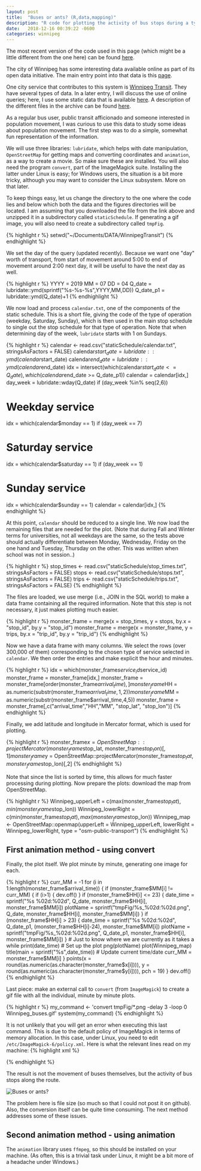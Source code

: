 ```yaml
---
layout: post
title:  "Buses or ants? (R,data,mapping)"
description: "R code for plotting the activity of bus stops during a typical day in Winnipeg, using data downloaded from Winnipeg Transit. Shows how to make movies from the results using convert (ImageMagick) and animation (R library)."
date:   2018-12-16 00:39:22 -0600
categories: winnipeg
---
```

The most recent version of the code used in this page (which might be a little different from the one here) can be found [here](https://raw.githubusercontent.com/julien-arino/R-code/master/plotWpgStopSchedules_v1.R).


The city of Winnipeg has some interesting data available online as part of its open data initiative. The main entry point into that data is this [page](https://data.winnipeg.ca/ "Winnipeg Open Data portal").

One city service that contributes to this system is [Winnipeg Transit](https://winnipegtransit.com/en). They have several types of data. In a later entry, I will discuss the use of online queries; here, I use some static data that is available [here](http://gtfs.winnipegtransit.com/google_transit.zip). A description of the different files in the archive can be found [here](https://developers.google.com/transit/gtfs/reference/?csw=1).

As a regular bus user, public transit afficionado and someone interested in population movement, I was curious to use this data to study some ideas about population movement. The first step was to do a simple, somewhat fun representation of the information.

We will use three libraries: `lubridate`, which helps with date manipulation, `OpenStreetMap` for getting maps and converting coordinates and `animation`, as a way to create a movie. So make sure these are installed. You will also need the program `convert`, part of the ImageMagick suite. Installing the latter under Linux is easy; for Windows users, the situation is a bit more tricky, although you may want to consider the Linux subsystem. More on that later.

To keep things easy, let us change the directory to the one where the code lies and below which both the data and the figures directories will be located.
I am assuming that you downloaded the file from the link above and unzipped it in a subdirectory called `staticSchedule`. If generating a gif image, you will also need to create a subdirectory called `tmpFig`.

{% highlight r %}
setwd("~/Documents/DATA/WinnipegTransit")
{% endhighlight %}

We set the day of the query (updated recently). Because we want one "day" worth of transport, from start of movement
around 5:00 to end of movement around 2:00 next day, it will be useful to have the next day as well.

{% highlight r %}
YYYY = 2019
MM = 07
DD = 04
Q_date = lubridate::ymd(sprintf("%s-%s-%s",YYYY,MM,DD))
Q_date_p1 = lubridate::ymd(Q_date)+1
{% endhighlight %}

We now load and process `calendar.txt`, one of the components of the static schedule. This is a short file, giving the code of the type of operation (weekday, Saturday, Sunday), which is then used in the main stop schedule to single out the stop schedule for that type of operation. Note that when determining day of the week, `lubridate` starts with 1 on Sundays.

{% highlight r %}
calendar <- read.csv("staticSchedule/calendar.txt",
                     stringsAsFactors = FALSE)
calendar$start_date = lubridate::ymd(calendar$start_date)
calendar$end_date = lubridate::ymd(calendar$end_date)
idx = intersect(which(calendar$start_date <= Q_date),
                which(calendar$end_date >= Q_date_p1))
calendar = calendar[idx,]
day_week = lubridate::wday(Q_date)
if (day_week %in% seq(2,6))
  # Weekday service
  idx = which(calendar$monday == 1)
if (day_week == 7)
  # Saturday service
  idx = which(calendar$saturday == 1)
if (day_week == 1)
  # Sunday service
  idx = which(calendar$sunday == 1)
calendar = calendar[idx,]
{% endhighlight %}

At this point, `calendar` should be reduced to a single line. We now load the remaining files that are needed for the plot. (Note that during Fall and Winter terms for universities, not all weekdays are the same, so the tests above should actually differentiate between Monday, Wednesday, Friday on the one hand and Tuesday, Thursday on the other. This was written when school was not in session..)

{% highlight r %}
stop_times <- read.csv("staticSchedule/stop_times.txt",
                       stringsAsFactors = FALSE)
stops <- read.csv("staticSchedule/stops.txt",
                  stringsAsFactors = FALSE)
trips <- read.csv("staticSchedule/trips.txt",
                  stringsAsFactors = FALSE)
{% endhighlight %}

The files are loaded, we use merge (i.e., JOIN in the SQL world) to make a data frame containing all the required information. Note that this step is not necessary, it just makes plotting much easier.

{% highlight r %}
monster_frame = merge(x = stop_times,
                      y = stops,
                      by.x = "stop_id",
                      by.y = "stop_id")
monster_frame = merge(x = monster_frame,
                      y = trips,
                      by.x = "trip_id",
                      by.y = "trip_id")
{% endhighlight %}

Now we have a data frame with many columns. We select the rows (over 300,000 of them) corresponding to the chosen type of service selected in `calendar`. We then order the entries and make explicit the hour and minutes.

{% highlight r %}
idx = which(monster_frame$service_id %in% calendar$service_id)
monster_frame = monster_frame[idx,]
monster_frame = monster_frame[order(monster_frame$arrival_time),]
monster_frame$HH = as.numeric(substr(monster_frame$arrival_time,1,2))
monster_frame$MM = as.numeric(substr(monster_frame$arrival_time,4,5))
monster_frame = monster_frame[,c("arrival_time","HH","MM",
                                 "stop_lat",
                                 "stop_lon")]
{% endhighlight %}

Finally, we add latitude and longitude in Mercator format, which is used for plotting.

{% highlight r %}
monster_frame$x = OpenStreetMap::projectMercator(monster_frame$stop_lat,
                                                 monster_frame$stop_lon)[,1]
monster_frame$y = OpenStreetMap::projectMercator(monster_frame$stop_lat,
                                                 monster_frame$stop_lon)[,2]
{% endhighlight %}


Note that since the list is sorted by time, this allows for much faster processing during plotting. Now prepare the plots: download the map from OpenStreetMap.

{% highlight r %}
Winnipeg_upperLeft = c(max(monster_frame$stop_lat),
                       min(monster_frame$stop_lon))
Winnipeg_lowerRight = c(min(monster_frame$stop_lat),
                        max(monster_frame$stop_lon))
Winnipeg_map <- OpenStreetMap::openmap(upperLeft = Winnipeg_upperLeft,
                                       lowerRight = Winnipeg_lowerRight,
                                       type = "osm-public-transport")
{% endhighlight %}


## First animation method - using convert

Finally, the plot itself. We plot minute by minute, generating one image for each.

{% highlight r %}
curr_MM = -1
for (i in 1:length(monster_frame$arrival_time)) {
  if (monster_frame$MM[i] != curr_MM) {
    if (i>1) {
      dev.off()
    }
    if (monster_frame$HH[i] <= 23) {
      date_time = sprintf("%s %02d:%02d",
                          Q_date,
                          monster_frame$HH[i],
                          monster_frame$MM[i])
      plotName = sprintf("tmpFig/%s_%02d:%02d.png",
                         Q_date,
                         monster_frame$HH[i],
                         monster_frame$MM[i])
    }
    if (monster_frame$HH[i] > 23) {
      date_time = sprintf("%s %02d:%02d",
                          Q_date_p1,
                          (monster_frame$HH[i]-24),
                          monster_frame$MM[i])
      plotName = sprintf("tmpFig/%s_%02d:%02d.png",
                         Q_date_p1,
                         monster_frame$HH[i],
                         monster_frame$MM[i])
    }
    # Just to know where we are currently as it takes a while
    print(date_time)
    # Set up the plot
    png(plotName)
    plot(Winnipeg_map)
    title(main = sprintf("%s",date_time))
    # Update current time/date
    curr_MM = monster_frame$MM[i]
  }
  points(x = round(as.numeric(as.character(monster_frame$x[i]))),
         y = round(as.numeric(as.character(monster_frame$y[i]))),
         pch = 19)
}
dev.off()
{% endhighlight %}

Last piece: make an external call to `convert` (from `ImageMagick`) to
create a gif file with all the individual, minute by minute plots.

{% highlight r %}
my_command <- 'convert tmpFig/*.png -delay 3 -loop 0 Winnipeg_buses.gif'
system(my_command)
{% endhighlight %}

It is not unlikely that you will get an error when executing this last command. This is due to the default policy of ImageMagick in terms of memory allocation. In this case, under Linux, you need to edit `/etc/ImageMagick-6/policy.xml`. Here is what the relevant lines read on my machine:
{% highlight xml %}
<policymap>
  <!-- <policy domain="resource" name="temporary-path" value="/tmp"/> -->
  <policy domain="resource" name="memory" value="2GiB"/>
  <policy domain="resource" name="disk" value="2GiB"/>
</policymap>
{% endhighlight %}



The result is not the movement of buses themselves, but the activity of
bus stops along the route.

![Buses or ants?](https://server.math.umanitoba.ca/~jarino/images/Winnipeg_buses.gif "Buses moving around")

The problem here is file size (so much so that I could not post it on github). Also, the conversion itself can be quite time consuming. The next method addresses some of these issues.

## Second animation method - using animation

The `animation` library uses `ffmpeg`, so this should be installed on your machine. (As often, this is a trivial task under Linux, it might be a bit more of a headache under Windows.)
